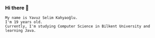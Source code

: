 ### Hi there 👋
    My name is Yavuz Selim Kahyaoğlu.
    I'm 19 years old.
    Currently, I'm studying Computer Science in Bilkent University and learning Java.
    
     
<!--
**yvzskhy/yvzskhy** is a ✨ _special_ ✨ repository because its `README.md` (this file) appears on your GitHub profile.

Here are some ideas to get you started:

- 🔭 I’m currently working on ...
- 🌱 I’m currently learning ...
- 👯 I’m looking to collaborate on ...
- 🤔 I’m looking for help with ...
- 💬 Ask me about ...
- 📫 How to reach me: ...
- 😄 Pronouns: ...
- ⚡ Fun fact: ...
-->

